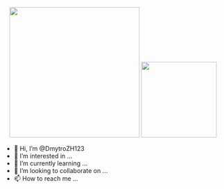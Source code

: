 <div id="header" align="center">
  <img src="https://www.edureka.co/blog/wp-content/uploads/2018/08/Insurance-Leadspace-Aniamted.gif" width="300"/>
  <img src="https://www.aalpha.net/wp-content/uploads/2019/10/data-science-giphy.gif" width="174"/>
</div>


- 👋 Hi, I’m @DmytroZH123
- 👀 I’m interested in ...
- 🌱 I’m currently learning ...
- 💞️ I’m looking to collaborate on ...
- 📫 How to reach me ...

<!---
DmytroZH123/DmytroZH123 is a ✨ special ✨ repository because its `README.md` (this file) appears on your GitHub profile.
You can click the Preview link to take a look at your changes.
--->
